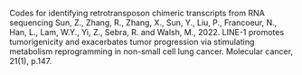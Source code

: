 Codes for identifying retrotransposon chimeric transcripts from RNA sequencing
Sun, Z., Zhang, R., Zhang, X., Sun, Y., Liu, P., Francoeur, N., Han, L., Lam, W.Y., Yi, Z., Sebra, R. and Walsh, M., 2022. LINE-1 promotes tumorigenicity and exacerbates tumor progression via stimulating metabolism reprogramming in non-small cell lung cancer. Molecular cancer, 21(1), p.147.
